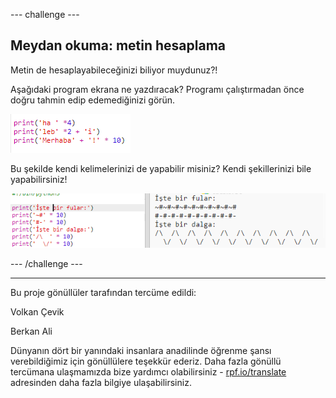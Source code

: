 --- challenge ---

## Meydan okuma: metin hesaplama

Metin de hesaplayabileceğinizi biliyor muydunuz?!

Aşağıdaki program ekrana ne yazdıracak? Programı çalıştırmadan önce doğru tahmin edip edemediğinizi görün.

![ekran görüntüsü](images/me-text-calc.png)

Bu şekilde kendi kelimelerinizi de yapabilir misiniz? Kendi şekillerinizi bile yapabilirsiniz!

![ekran görüntüsü](images/me-patterns.png)

--- /challenge ---


***
Bu proje gönüllüler tarafından tercüme edildi:

Volkan Çevik

Berkan Ali

Dünyanın dört bir yanındaki insanlara anadilinde öğrenme şansı verebildiğimiz için gönüllülere teşekkür ederiz. Daha fazla gönüllü tercümana ulaşmamızda bize yardımcı olabilirsiniz - [rpf.io/translate](https://rpf.io/translate) adresinden daha fazla bilgiye ulaşabilirsiniz.